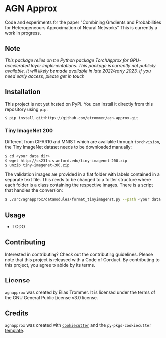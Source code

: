 # AGN Approx

Code and experiments for the paper "Combining Gradients and Probabilities for Heterogeneours Approximation of Neural Networks"
This is currently a work in progress.

## Note
*This package relies on the Python package TorchApprox for GPU-accelerated layer implementations. This package is currently not publicly available. It will likely be made available in late 2022/early 2023. If you need early access, please get in touch*

## Installation
This project is not yet hosted on PyPi. You can install it directly from this repository using `pip`:
```bash
$ pip install git+https://github.com/etrommer/agn-approx.git
```
### Tiny ImageNet 200
Different from CIFAR10 and MNIST which are available through `torchvision`, the Tiny ImageNet dataset needs to be downloaded manually:
```bash
$ cd <your data dir>
$ wget http://cs231n.stanford.edu/tiny-imagenet-200.zip
$ unzip tiny-imagenet-200.zip
```
The validation images are provided in a flat folder with labels contained in a separate text file. This needs to be changed to a folder structure where each folder is a class containing the respective images. There is a script that handles the conversion:
```bash
$ ./src/agnapprox/datamodules/format_tinyimagenet.py --path <your data dir>/tiny-imagenet-200
```

## Usage

- TODO

## Contributing

Interested in contributing? Check out the contributing guidelines. Please note that this project is released with a Code of Conduct. By contributing to this project, you agree to abide by its terms.

## License

`agnapprox` was created by Elias Trommer. It is licensed under the terms of the GNU General Public License v3.0 license.

## Credits

`agnapprox` was created with [`cookiecutter`](https://cookiecutter.readthedocs.io/en/latest/) and the `py-pkgs-cookiecutter` [template](https://github.com/py-pkgs/py-pkgs-cookiecutter).

